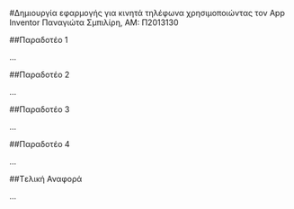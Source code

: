 #Δημιουργία εφαρμογής για κινητά τηλέφωνα χρησιμοποιώντας τον App Inventor
Παναγιώτα Σμπιλίρη,
ΑΜ: Π2013130

##Παραδοτέο 1

...

##Παραδοτέο 2

…

##Παραδοτέο 3

...

##Παραδοτέο 4

...

##Tελική Αναφορά

...
